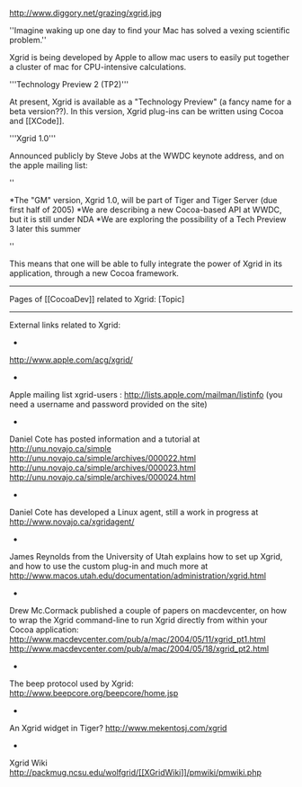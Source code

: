 

http://www.diggory.net/grazing/xgrid.jpg

''Imagine waking up one day to find your Mac has solved a vexing scientific problem.''

Xgrid is being developed by Apple to allow mac users to easily put together a cluster of mac for CPU-intensive calculations.

'''Technology Preview 2 (TP2)'''

At present, Xgrid is available as a "Technology Preview" (a fancy name for a beta version??).
In this version, Xgrid plug-ins can be written using Cocoa and [[XCode]].


'''Xgrid 1.0'''

Announced publicly by Steve Jobs at the WWDC keynote address, and on the apple mailing list:

''

*The "GM" version, Xgrid 1.0, will be part of Tiger and Tiger Server (due first half of 2005)
*We are describing a new Cocoa-based API at WWDC, but it is still under NDA
*We are exploring the possibility of a Tech Preview 3 later this summer

''

This means that one will be able to fully integrate the power of Xgrid in its application, through a new Cocoa framework.

----

Pages of [[CocoaDev]] related to Xgrid: [Topic]

----

External links related to Xgrid:


*
http://www.apple.com/acg/xgrid/

*
Apple mailing list xgrid-users :
http://lists.apple.com/mailman/listinfo (you need a username and password provided on the site)

*
Daniel Cote has posted information and a tutorial at
http://unu.novajo.ca/simple
http://unu.novajo.ca/simple/archives/000022.html
http://unu.novajo.ca/simple/archives/000023.html
http://unu.novajo.ca/simple/archives/000024.html

*
Daniel Cote has developed a Linux agent, still a work in progress at
http://www.novajo.ca/xgridagent/

*
James Reynolds from the University of Utah explains how to set up Xgrid, and how to use the custom plug-in and much more at 
http://www.macos.utah.edu/documentation/administration/xgrid.html

*
Drew Mc.Cormack published a couple of papers on macdevcenter, on how to wrap the Xgrid command-line to run Xgrid directly from within your Cocoa application:
http://www.macdevcenter.com/pub/a/mac/2004/05/11/xgrid_pt1.html
http://www.macdevcenter.com/pub/a/mac/2004/05/18/xgrid_pt2.html

*
The beep protocol used by Xgrid:
http://www.beepcore.org/beepcore/home.jsp

*
An Xgrid widget in Tiger?
http://www.mekentosj.com/xgrid

*
Xgrid Wiki 
http://packmug.ncsu.edu/wolfgrid/[[XGridWiki]]/pmwiki/pmwiki.php